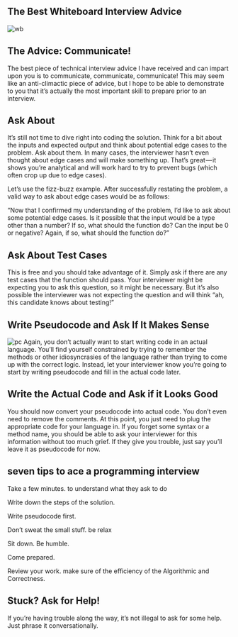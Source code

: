 ## The Best Whiteboard Interview Advice

![wb](https://i.ytimg.com/vi/P_YMAJWEK3Q/maxresdefault.jpg)

## The Advice: Communicate!
The best piece of technical interview advice I have received and can impart upon you is to communicate, communicate, communicate! This may seem like an anti-climactic piece of advice, but I hope to be able to demonstrate to you that it’s actually the most important skill to prepare prior to an interview.

## Ask About    
It’s still not time to dive right into coding the solution. Think for a bit about the inputs and expected output and think about potential edge cases to the problem. Ask about them. In many cases, the interviewer hasn’t even thought about edge cases and will make something up. That’s great — it shows you’re analytical and will work hard to try to prevent bugs (which often crop up due to edge cases).

Let’s use the fizz-buzz example. After successfully restating the problem, a valid way to ask about edge cases would be as follows:

“Now that I confirmed my understanding of the problem, I’d like to ask about some potential edge cases. Is it possible that the input would be a type other than a number? If so, what should the function do? Can the input be 0 or negative? Again, if so, what should the function do?”

## Ask About Test Cases
This is free and you should take advantage of it. Simply ask if there are any test cases that the function should pass. Your interviewer might be expecting you to ask this question, so it might be necessary. But it’s also possible the interviewer was not expecting the question and will think “ah, this candidate knows about testing!”

## Write Pseudocode and Ask If It Makes Sense
![pc](https://cdn-wordpress-info.futurelearn.com/info/wp-content/uploads/d475f3e6-7998-4e2e-ba62-b5169abfb598-754x503.png)
Again, you don’t actually want to start writing code in an actual language. You’ll find yourself constrained by trying to remember the methods or other idiosyncrasies of the language rather than trying to come up with the correct logic. Instead, let your interviewer know you’re going to start by writing pseudocode and fill in the actual code later.

## Write the Actual Code and Ask if it Looks Good
You should now convert your pseudocode into actual code. You don’t even need to remove the comments. At this point, you just need to plug the appropriate code for your language in. If you forget some syntax or a method name, you should be able to ask your interviewer for this information without too much grief. If they give you trouble, just say you’ll leave it as pseudocode for now.

## seven tips to ace a programming interview

Take a few minutes. to understand what they ask to do

Write down the steps of the solution.

Write pseudocode first.

Don’t sweat the small stuff. be relax

Sit down. Be humble.

Come prepared.

Review your work. make sure of the efficiency of the Algorithmic and Correctness.

## Stuck? Ask for Help!
If you’re having trouble along the way, it’s not illegal to ask for some help. Just phrase it conversationally.